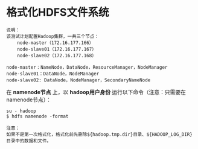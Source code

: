 格式化HDFS文件系统
=================================================================================
```
说明：
该测试计划配置Hadoop集群，一共三个节点：
    node-master（172.16.177.166）
    node-slave01（172.16.177.167）
    node-slave02（172.16.177.168）

node-master：NameNode，DataNode，ResourceManager，NodeManager
node-slave01：DataNode，NodeManager
node-slave02: DataNode，NodeManager，SecondaryNameNode
```

在 **namenode节点** 上，以 **hadoop用户身份** 运行以下命令（注意：只需要在namenode节点）：
```shell
su - hadoop
$ hdfs namenode -format
```
```
注意：
如果不是第一次格式化，格式化前先删除${hadoop.tmp.dir}目录、${HADOOP_LOG_DIR}目录中的数据和文件。
```
